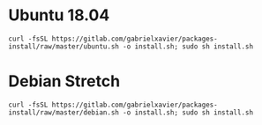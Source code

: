 # Ubuntu 18.04
    curl -fsSL https://gitlab.com/gabrielxavier/packages-install/raw/master/ubuntu.sh -o install.sh; sudo sh install.sh

# Debian Stretch
    curl -fsSL https://gitlab.com/gabrielxavier/packages-install/raw/master/debian.sh -o install.sh; sudo sh install.sh